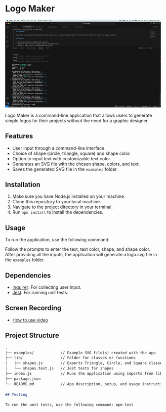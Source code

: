 # Logo Maker

![Gif showing how to use](./gif/logomaker.gif)


Logo Maker is a command-line application that allows users to generate simple logos for their projects without the need for a graphic designer.

## Features

- User input through a command-line interface.
- Choice of shape (circle, triangle, square) and shape color.
- Option to input text with customizable text color.
- Generates an SVG file with the chosen shape, colors, and text.
- Saves the generated SVG file in the `examples` folder.

## Installation

1. Make sure you have Node.js installed on your machine.
2. Clone this repository to your local machine.
3. Navigate to the project directory in your terminal.
4. Run `npm install` to install the dependencies.

## Usage

To run the application, use the following command:


Follow the prompts to enter the text, text color, shape, and shape color. After providing all the inputs, the application will generate a logo.svg file in the `examples` folder.

## Dependencies

- [Inquirer](https://www.npmjs.com/package/inquirer): For collecting user input.
- [Jest](https://jestjs.io/): For running unit tests.

## Screen Recording

- [How to use video](https://drive.google.com/file/d/1b0Mq2t9sspJhJXOe6mSI4w4a99Id0xTk/view?usp=sharing)

## Project Structure

````markdown
.
├── examples/            // Example SVG file(s) created with the app
├── lib/                 // Folder for classes or functions
│   ├── shapes.js        // Exports Triangle, Circle, and Square classes
│   └── shapes.test.js   // Jest tests for shapes
├── index.js             // Runs the application using imports from lib/
├── package.json
└── README.md            // App description, setup, and usage instructions

## Testing

To run the unit tests, use the following command: npm test

